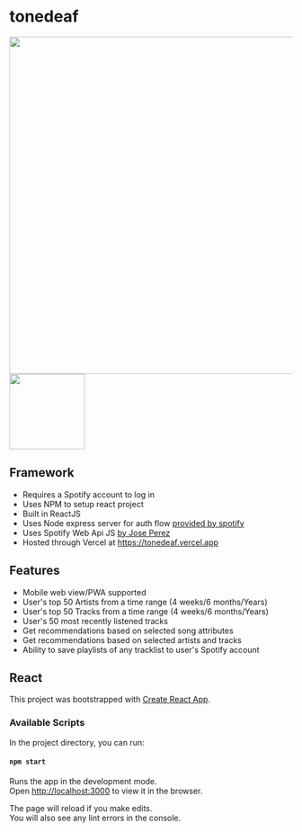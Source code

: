 # tonedeaf

<img src="https://user-images.githubusercontent.com/63682846/92837765-d3a80480-f392-11ea-9a0f-40b566310716.png" width=600/> <img src="https://user-images.githubusercontent.com/63682846/92837997-19fd6380-f393-11ea-80b8-5bc16386814f.png" width=134/>

## Framework
- Requires a Spotify account to log in
- Uses NPM to setup react project
- Built in ReactJS
- Uses Node express server for auth flow [provided by spotify](https://developer.spotify.com/documentation/web-api/quick-start/)
- Uses Spotify Web Api JS [by Jose Perez](https://github.com/JMPerez/spotify-web-api-js/)
- Hosted through Vercel at https://tonedeaf.vercel.app

## Features
- Mobile web view/PWA supported
- User's top 50 Artists from a time range (4 weeks/6 months/Years)
- User's top 50 Tracks from a time range (4 weeks/6 months/Years)
- User's 50 most recently listened tracks
- Get recommendations based on selected song attributes
- Get recommendations based on selected artists and tracks
- Ability to save playlists of any tracklist to user's Spotify account



## React

This project was bootstrapped with [Create React App](https://github.com/facebook/create-react-app).

### Available Scripts

In the project directory, you can run:

#### `npm start`

Runs the app in the development mode.<br />
Open [http://localhost:3000](http://localhost:3000) to view it in the browser.

The page will reload if you make edits.<br />
You will also see any lint errors in the console.